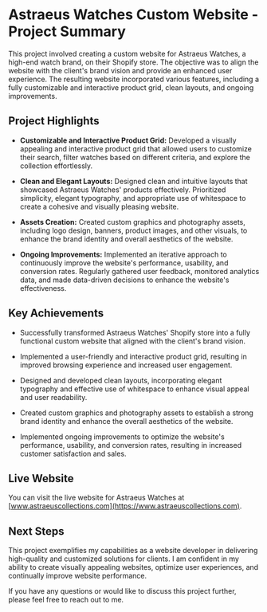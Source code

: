 # Astraeus Watches Custom Website - Project Summary

This project involved creating a custom website for Astraeus Watches, a high-end watch brand, on their Shopify store. The objective was to align the website with the client's brand vision and provide an enhanced user experience. The resulting website incorporated various features, including a fully customizable and interactive product grid, clean layouts, and ongoing improvements.

## Project Highlights

- **Customizable and Interactive Product Grid:** Developed a visually appealing and interactive product grid that allowed users to customize their search, filter watches based on different criteria, and explore the collection effortlessly.

- **Clean and Elegant Layouts:** Designed clean and intuitive layouts that showcased Astraeus Watches' products effectively. Prioritized simplicity, elegant typography, and appropriate use of whitespace to create a cohesive and visually pleasing website.

- **Assets Creation:** Created custom graphics and photography assets, including logo design, banners, product images, and other visuals, to enhance the brand identity and overall aesthetics of the website.

- **Ongoing Improvements:** Implemented an iterative approach to continuously improve the website's performance, usability, and conversion rates. Regularly gathered user feedback, monitored analytics data, and made data-driven decisions to enhance the website's effectiveness.

## Key Achievements

- Successfully transformed Astraeus Watches' Shopify store into a fully functional custom website that aligned with the client's brand vision.

- Implemented a user-friendly and interactive product grid, resulting in improved browsing experience and increased user engagement.

- Designed and developed clean layouts, incorporating elegant typography and effective use of whitespace to enhance visual appeal and user readability.

- Created custom graphics and photography assets to establish a strong brand identity and enhance the overall aesthetics of the website.

- Implemented ongoing improvements to optimize the website's performance, usability, and conversion rates, resulting in increased customer satisfaction and sales.

## Live Website

You can visit the live website for Astraeus Watches at [www.astraeuscollections.com](https://www.astraeuscollections.com).

## Next Steps

This project exemplifies my capabilities as a website developer in delivering high-quality and customized solutions for clients. I am confident in my ability to create visually appealing websites, optimize user experiences, and continually improve website performance.

If you have any questions or would like to discuss this project further, please feel free to reach out to me.


